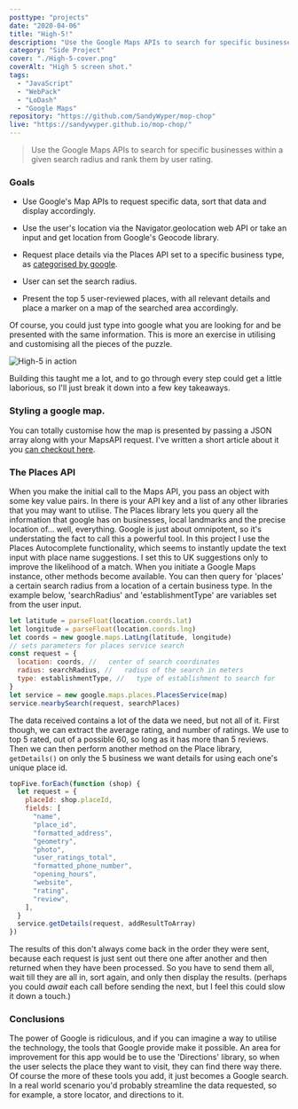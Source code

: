 ```yaml
---
posttype: "projects"
date: "2020-04-06"
title: "High-5!"
description: "Use the Google Maps APIs to search for specific businesses within a given search radius and rank them by user rating.  This web-app utilises the maps, places and goecode libraries. Also the autocomplete api from the places library for text input."
category: "Side Project"
cover: "./High-5-cover.png"
coverAlt: "High 5 screen shot."
tags:
  - "JavaScript"
  - "WebPack"
  - "LoDash"
  - "Google Maps"
repository: "https://github.com/SandyWyper/mop-chop"
live: "https://sandywyper.github.io/mop-chop/"
---
```


> Use the Google Maps APIs to search for specific businesses within a given search radius and rank them by user rating.

### Goals

- Use Google's Map APIs to request specific data, sort that data and display accordingly.

- Use the user's location via the Navigator.geolocation web API or take an input and get location from Google's Geocode library.
- Request place details via the Places API set to a specific business type, as [categorised&nbsp;by&nbsp;google](https://developers.google.com/places/supported_types).
- User can set the search radius.
- Present the top 5 user-reviewed places, with all relevant details and place a marker on a map of the searched area accordingly.

Of course, you could just type into google what you are looking for and be presented with the same information. This is more an exercise in utilising and customising all the pieces of the puzzle.

![High-5 in action](/high-5-demo.gif)

Building this taught me a lot, and to go through every step could get a little laborious, so I'll just break it down into a few key takeaways.

### Styling a google map.

You can totally customise how the map is presented by passing a JSON array along with your MapsAPI request. I've written a short article about it you [can&nbsp;checkout&nbsp;here](/blog/styling-google-maps).

### The Places API

When you make the initial call to the Maps API, you pass an object with some key value pairs. In there is your API key and a list of any other libraries that you may want to utilise. The Places library lets you query all the information that google has on businesses, local landmarks and the precise location of... well, everything. Google is just about omnipotent, so it's understating the fact to call this a powerful tool. In this project I use the Places Autocomplete functionality, which seems to instantly update the text input with place name suggestions. I set this to UK suggestions only to improve the likelihood of a match.
When you initiate a Google Maps instance, other methods become available. You can then query for 'places' a certain search radius from a location of a certain business type. In the example below, 'searchRadius' and 'establishmentType' are variables set from the user input.

```javascript
let latitude = parseFloat(location.coords.lat)
let longitude = parseFloat(location.coords.lng)
let coords = new google.maps.LatLng(latitude, longitude)
// sets parameters for places service search
const request = {
  location: coords, //   center of search coordinates
  radius: searchRadius, //   radius of the search in meters
  type: establishmentType, //   type of establishment to search for
}
let service = new google.maps.places.PlacesService(map)
service.nearbySearch(request, searchPlaces)
```

The data received contains a lot of the data we need, but not all of it. First though, we can extract the average rating, and number of ratings. We use to top 5 rated, out of a possible 60, so long as it has more than 5 reviews. Then we can then perform another method on the Place library, `getDetails()` on only the 5 business we want details for using each one's unique place id.

```javascript
topFive.forEach(function (shop) {
  let request = {
    placeId: shop.placeId,
    fields: [
      "name",
      "place_id",
      "formatted_address",
      "geometry",
      "photo",
      "user_ratings_total",
      "formatted_phone_number",
      "opening_hours",
      "website",
      "rating",
      "review",
    ],
  }
  service.getDetails(request, addResultToArray)
})
```

The results of this don't always come back in the order they were sent, because each request is just sent out there one after another and then returned when they have been processed. So you have to send them all, wait till they are all in, sort again, and only then display the results. (perhaps you could _await_ each call before sending the next, but I feel this could slow it down a touch.)

### Conclusions

The power of Google is ridiculous, and if you can imagine a way to utilise the technology, the tools that Google provide make it possible. An area for improvement for this app would be to use the 'Directions' library, so when the user selects the place they want to visit, they can find there way there. Of course the more of these tools you add, it just becomes a Google search. In a real world scenario you'd probably streamline the data requested, so for example, a store locator, and directions to it.
